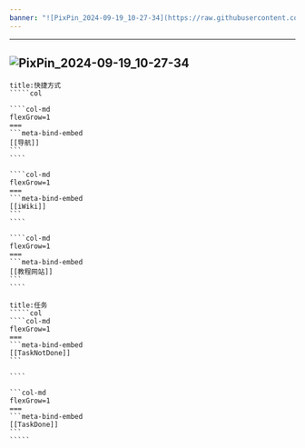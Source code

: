 ```yaml
---
banner: "![PixPin_2024-09-19_10-27-34](https://raw.githubusercontent.com/wanlilu/imgBed/main/notePixPin_2024-09-19_10-27-34.png)"
---
```

---
![PixPin_2024-09-19_10-27-34](https://raw.githubusercontent.com/wanlilu/imgBed/main/notePixPin_2024-09-19_10-27-34.png)
---
``````ad-note
title:快捷方式
`````col

````col-md
flexGrow=1
===
```meta-bind-embed
[[导航]]
```
````

````col-md
flexGrow=1
===
```meta-bind-embed
[[iWiki]]
```
````

````col-md
flexGrow=1
===
```meta-bind-embed
[[教程网站]]
```
````
``````
````````ad-note
title:任务
`````col
````col-md
flexGrow=1
===
```meta-bind-embed
[[TaskNotDone]]
```

````

```col-md
flexGrow=1
===
```meta-bind-embed
[[TaskDone]]
```
`````

````````

